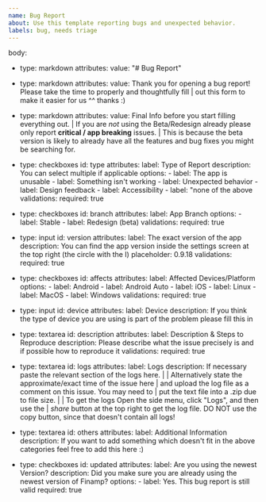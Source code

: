 ```yaml
---
name: Bug Report
about: Use this template reporting bugs and unexpected behavior.
labels: bug, needs triage
---
```


body:
- type: markdown
    attributes:
        value: "# Bug Report"

- type: markdown
    attributes:
        value: Thank you for opening a bug report! Please take the time to properly and thoughtfully fill |
        out this form to make it easier for us ^^ thanks :)

- type: markdown
    attributes:
        value: Final Info before you start filling everything out. |
        If you are *not* using the Beta/Redesign already please only report **critical / app breaking** issues. |
        This is because the beta version is likely to already have all the features and bug fixes you might be searching for.


- type: checkboxes
    id: type
    attributes:
        label: Type of Report
        description: You can select multiple if applicable
        options:
            - label: The app is unusable
            - label: Something isn't working
            - label: Unexpected behavior
            - label: Design feedback
            - label: Accessibility
            - label: "none of the above
    validations:
        required: true

- type: checkboxes
    id: branch
    attributes:
        label: App Branch
        options:
            - label: Stable
            - label: Redesign (beta)
    validations:
        required: true

- type: input
    id: version
    attributes: 
        label: The exact version of the app
        description: You can find the app version inside the settings screen at the top right (the circle with the I)
        placeholder: 0.9.18
    validations:
        required: true

- type: checkboxes
    id: affects
    attributes:
        label: Affected Devices/Platform
        options:
            - label: Android
            - label: Android Auto
            - label: iOS
            - label: Linux
            - label: MacOS
            - label: Windows
    validations:
        required: true

- type: input
    id: device
    attributes: 
        label: Device
        description: If you think the type of device you are using is part of the problem please fill this in

- type: textarea
    id: description
    attributes:
        label: Description & Steps to Reproduce
        description: Please describe what the issue precisely is and if possible how to reproduce it
  validations:
    required: true

- type: textarea
    id: logs
    attributes:
        label: Logs
        description: If necessary paste the relevant section of the logs here. |
                     |
                     Alternatively state the approximate/exact time of the issue here |
                     and upload the log file as a comment on this issue. You may need to |
                     put the text file into a .zip due to file size. |
                     |
                     To get the logs Open the side menu, click "Logs", and then use the |
                     *share* button at the top right to get the log file. DO NOT use the copy
                     button, since that doesn't contain all logs!

- type: textarea
    id: others
    attributes:
        label: Additional Information
        description: If you want to add something which doesn't fit in the above categories feel free to add this here :)

- type: checkboxes
    id: updated
    attributes:
        label: Are you using the newest Version?
        description: Did you make sure you are already using the newest version of Finamp?
        options:
            - label: Yes. This bug report is still valid
              required: true
